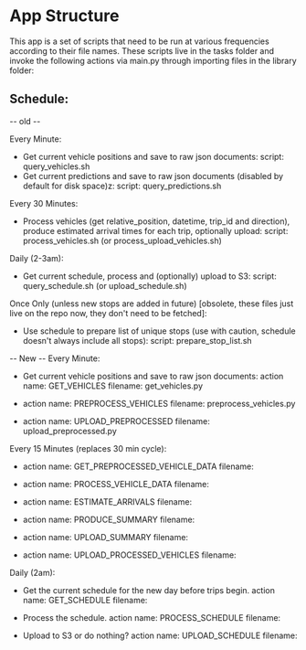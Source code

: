# App Structure

This app is a set of scripts that need to be run at various frequencies according to their file names. These scripts live in the tasks folder and invoke the following actions via main.py through importing files in the library folder:

## Schedule:

-- old --

Every Minute:
- Get current vehicle positions and save to raw json documents:
    script: query_vehicles.sh
- Get current predictions and save to raw json documents (disabled by default for disk space)z:
    script: query_predictions.sh
    
Every 30 Minutes:
- Process vehicles (get relative_position, datetime, trip_id and direction), produce estimated arrival times for each trip, optionally upload:
    script: process_vehicles.sh (or process_upload_vehicles.sh)

Daily (2-3am):
- Get current schedule, process and (optionally) upload to S3:
    script: query_schedule.sh (or upload_schedule.sh)

Once Only (unless new stops are added in future) [obsolete, these files just live on the repo now, they don't need to be fetched]:    
- Use schedule to prepare list of unique stops (use with caution, schedule doesn't always include all stops):
    script: prepare_stop_list.sh

-- New --
Every Minute:
- Get current vehicle positions and save to raw json documents:
    action name: GET_VEHICLES
    filename: get_vehicles.py
- 
    action name: PREPROCESS_VEHICLES
    filename: preprocess_vehicles.py

- 
    action name: UPLOAD_PREPROCESSED
    filename: upload_preprocessed.py

Every 15 Minutes (replaces 30 min cycle):

- 
    action name: GET_PREPROCESSED_VEHICLE_DATA
    filename:

- 
    action name: PROCESS_VEHICLE_DATA
    filename:

- 
    action name: ESTIMATE_ARRIVALS
    filename:

- 
    action name: PRODUCE_SUMMARY
    filename:

-
    action name: UPLOAD_SUMMARY
    filename:
-
    action name: UPLOAD_PROCESSED_VEHICLES
    filename:

Daily (2am):
- Get the current schedule for the new day before trips begin.
    action name: GET_SCHEDULE
    filename:
- Process the schedule.
    action name: PROCESS_SCHEDULE
    filename:

-   Upload to S3 or do nothing?
    action name: UPLOAD_SCHEDULE
    filename: 